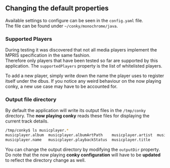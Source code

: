 ## Changing the default properties
Available settings to configure can be seen in the `config.yaml` file.  
The file can be found under `~/conky/monochrome/java`.

### Supported Players
During testing it was discovered that not all media players implement the MPRIS specification in the same fashion.  
Therefore only players that have been tested so far are supported by this application.  The `supportedPlayers` property
is the list of whitelisted players.

To add a new player, simply write down the name the player uses to register itself under the dbus.  If you notice any
weird behaviour on the now playing conky, a new use case may have to be accounted for.

### Output file directory
By default the application will write its output files in the `/tmp/conky` directory.  The **now playing conky** reads
these files for displaying the current track details.
```bash
/tmp/conky$ ls musicplayer.*
musicplayer.album  musicplayer.albumArtPath    musicplayer.artist  musicplayer.genre  
musicplayer.name   musicplayer.playbackStatus  musicplayer.title
```
You can change the output directory by modifying the `outputDir` property.  Do note that the now playing **conky configuration** 
will have to be **updated** to reflect the directory change as well. 